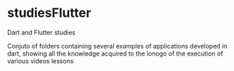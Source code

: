 # studiesFlutter
Dart and Flutter studies

Conjuto of folders containing several examples of applications developed in dart, showing all the knowledge acquired to the lonogo of the execution of various videos lessons

